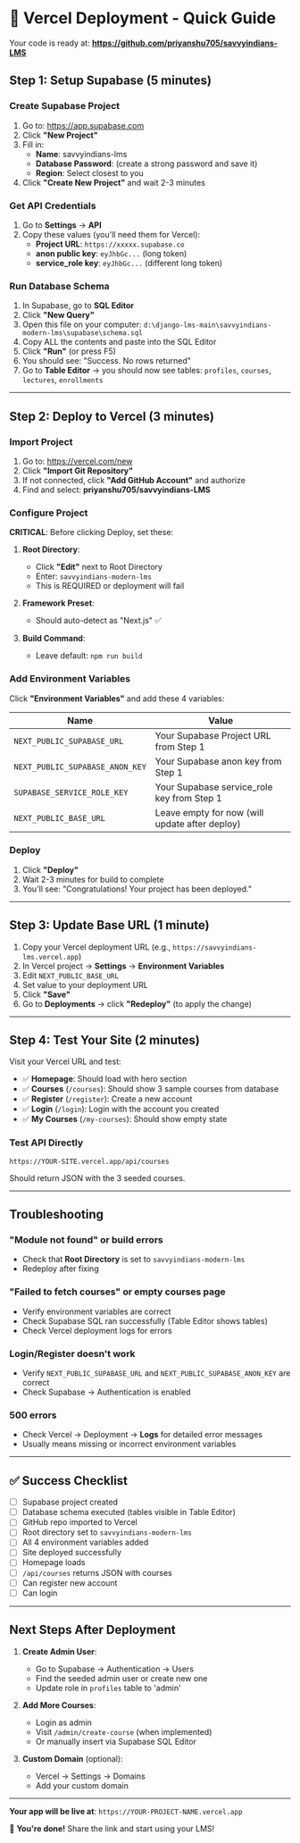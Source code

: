 # 🚀 Vercel Deployment - Quick Guide

Your code is ready at: **https://github.com/priyanshu705/savvyindians-LMS**

## Step 1: Setup Supabase (5 minutes)

### Create Supabase Project
1. Go to: https://app.supabase.com
2. Click **"New Project"**
3. Fill in:
   - **Name**: savvyindians-lms
   - **Database Password**: (create a strong password and save it)
   - **Region**: Select closest to you
4. Click **"Create New Project"** and wait 2-3 minutes

### Get API Credentials
1. Go to **Settings** → **API**
2. Copy these values (you'll need them for Vercel):
   - **Project URL**: `https://xxxxx.supabase.co`
   - **anon public key**: `eyJhbGc...` (long token)
   - **service_role key**: `eyJhbGc...` (different long token)

### Run Database Schema
1. In Supabase, go to **SQL Editor**
2. Click **"New Query"**
3. Open this file on your computer: `d:\django-lms-main\savvyindians-modern-lms\supabase\schema.sql`
4. Copy ALL the contents and paste into the SQL Editor
5. Click **"Run"** (or press F5)
6. You should see: "Success. No rows returned"
7. Go to **Table Editor** → you should now see tables: `profiles`, `courses`, `lectures`, `enrollments`

---

## Step 2: Deploy to Vercel (3 minutes)

### Import Project
1. Go to: https://vercel.com/new
2. Click **"Import Git Repository"**
3. If not connected, click **"Add GitHub Account"** and authorize
4. Find and select: **priyanshu705/savvyindians-LMS**

### Configure Project
**CRITICAL**: Before clicking Deploy, set these:

1. **Root Directory**: 
   - Click **"Edit"** next to Root Directory
   - Enter: `savvyindians-modern-lms`
   - This is REQUIRED or deployment will fail

2. **Framework Preset**: 
   - Should auto-detect as "Next.js" ✅

3. **Build Command**: 
   - Leave default: `npm run build`

### Add Environment Variables
Click **"Environment Variables"** and add these 4 variables:

| Name | Value |
|------|-------|
| `NEXT_PUBLIC_SUPABASE_URL` | Your Supabase Project URL from Step 1 |
| `NEXT_PUBLIC_SUPABASE_ANON_KEY` | Your Supabase anon key from Step 1 |
| `SUPABASE_SERVICE_ROLE_KEY` | Your Supabase service_role key from Step 1 |
| `NEXT_PUBLIC_BASE_URL` | Leave empty for now (will update after deploy) |

### Deploy
1. Click **"Deploy"**
2. Wait 2-3 minutes for build to complete
3. You'll see: "Congratulations! Your project has been deployed."

---

## Step 3: Update Base URL (1 minute)

1. Copy your Vercel deployment URL (e.g., `https://savvyindians-lms.vercel.app`)
2. In Vercel project → **Settings** → **Environment Variables**
3. Edit `NEXT_PUBLIC_BASE_URL`
4. Set value to your deployment URL
5. Click **"Save"**
6. Go to **Deployments** → click **"Redeploy"** (to apply the change)

---

## Step 4: Test Your Site (2 minutes)

Visit your Vercel URL and test:

- ✅ **Homepage**: Should load with hero section
- ✅ **Courses** (`/courses`): Should show 3 sample courses from database
- ✅ **Register** (`/register`): Create a new account
- ✅ **Login** (`/login`): Login with the account you created
- ✅ **My Courses** (`/my-courses`): Should show empty state

### Test API Directly
```
https://YOUR-SITE.vercel.app/api/courses
```
Should return JSON with the 3 seeded courses.

---

## Troubleshooting

### "Module not found" or build errors
- Check that **Root Directory** is set to `savvyindians-modern-lms`
- Redeploy after fixing

### "Failed to fetch courses" or empty courses page
- Verify environment variables are correct
- Check Supabase SQL ran successfully (Table Editor shows tables)
- Check Vercel deployment logs for errors

### Login/Register doesn't work
- Verify `NEXT_PUBLIC_SUPABASE_URL` and `NEXT_PUBLIC_SUPABASE_ANON_KEY` are correct
- Check Supabase → Authentication is enabled

### 500 errors
- Check Vercel → Deployment → **Logs** for detailed error messages
- Usually means missing or incorrect environment variables

---

## ✅ Success Checklist

- [ ] Supabase project created
- [ ] Database schema executed (tables visible in Table Editor)
- [ ] GitHub repo imported to Vercel
- [ ] Root directory set to `savvyindians-modern-lms`
- [ ] All 4 environment variables added
- [ ] Site deployed successfully
- [ ] Homepage loads
- [ ] `/api/courses` returns JSON with courses
- [ ] Can register new account
- [ ] Can login

---

## Next Steps After Deployment

1. **Create Admin User**:
   - Go to Supabase → Authentication → Users
   - Find the seeded admin user or create new one
   - Update role in `profiles` table to 'admin'

2. **Add More Courses**:
   - Login as admin
   - Visit `/admin/create-course` (when implemented)
   - Or manually insert via Supabase SQL Editor

3. **Custom Domain** (optional):
   - Vercel → Settings → Domains
   - Add your custom domain

---

**Your app will be live at**: `https://YOUR-PROJECT-NAME.vercel.app`

🎉 **You're done!** Share the link and start using your LMS!
